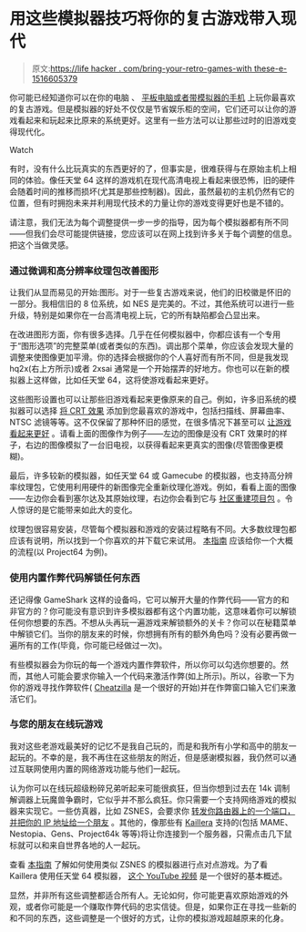 # 用这些模拟器技巧将你的复古游戏带入现代

> 原文:[https://life hacker . com/bring-your-retro-games-with these-e-1516605379](https://lifehacker.com/bring-your-retro-games-into-the-modern-age-with-these-e-1516605379)

你可能已经知道你可以在你的电脑 、 [平板电脑或者带模拟器的手机](http://lifehacker.com/how-to-turn-your-android-or-iphone-into-a-portable-retr-5849961) 上玩你最喜欢的复古游戏。但是模拟器的好处不仅仅是节省娱乐柜的空间，它们还可以让你的游戏看起来和玩起来比原来的系统更好。这里有一些方法可以让那些过时的旧游戏变得现代化。

Watch

有时，没有什么比玩真实的东西更好的了，但事实是，很难获得与在原始主机上相同的体验。像任天堂 64 这样的游戏机在现代高清电视上看起来很恐怖，旧的硬件会随着时间的推移而损坏(尤其是那些控制器)。因此，虽然最初的主机仍然有它的位置，但有时拥抱未来并利用现代技术的力量让你的游戏变得更好也是不错的。

请注意，我们无法为每个调整提供一步一步的指导，因为每个模拟器都有所不同——但我们会尽可能提供链接，您应该可以在网上找到许多关于每个调整的信息。把这个当做灵感。

### 通过微调和高分辨率纹理包改善图形

让我们从显而易见的开始:图形。对于一些复古游戏来说，他们的旧校徽是怀旧的一部分。我相信旧的 8 位系统，如 NES 是完美的。不过，其他系统可以进行一些升级，特别是如果你在一台高清电视上玩，它的所有缺陷都会凸显出来。

在改进图形方面，你有很多选择。几乎在任何模拟器中，你都应该有一个专用于“图形选项”的完整菜单(或者类似的东西)。调出那个菜单，你应该会发现大量的调整来使图像更加平滑。你的选择会根据你的个人喜好而有所不同，但是我发现 hq2x(右上方所示)或者 2xsai 通常是一个开始摆弄的好地方。你也可以在新的模拟器上这样做，比如任天堂 64，这将使游戏看起来更好。

这些图形设置也可以让那些旧游戏看起来更像原来的自己。例如，许多旧系统的模拟器可以选择 [将 CRT 效果](https://lifehacker.com/add-crt-filters-to-game-emulators-for-a-more-realistic-5850124) 添加到您最喜欢的游戏中，包括扫描线、屏幕曲率、NTSC 滤镜等等。这不仅保留了那种怀旧的感觉，在很多情况下甚至可以 [让游戏看起来更好](http://www.tested.com/tech/gaming/2982-a-link-to-the-past-how-to-add-crt-filters-to-16-bit-games-on-pc/) 。请看上面的图像作为例子——左边的图像是没有 CRT 效果时的样子，右边的图像模拟了一台旧电视，以获得看起来更真实的图像(尽管图像更模糊)。

最后，许多较新的模拟器，如任天堂 64 或 Gamecube 的模拟器，也支持高分辨率纹理包，它使用利用硬件的新图像完全重新纹理化游戏。例如，看看上面的图像——左边你会看到塞尔达及其原始纹理，右边你会看到它与 [社区重建项目包](http://www.emutalk.net/threads/51481-Zelda-Ocarina-of-time-Community-Retexture-Project-V6-Development-Topic) 。令人惊讶的是它能带来如此大的变化。

纹理包很容易安装，尽管每个模拟器和游戏的安装过程略有不同。大多数纹理包都应该有说明，所以找到一个你喜欢的并下载它来试用。 [本指南](http://www.retrocollect.com/Guides/guide-playing-the-legend-of-zelda-ocarina-of-time-in-high-definition-mode.html) 应该给你一个大概的流程(以 Project64 为例)。

### 使用内置作弊代码解锁任何东西

还记得像 GameShark 这样的设备吗，它可以解开大量的作弊代码——官方的和非官方的？你可能没有意识到许多模拟器都有这个内置功能，这意味着你可以解锁任何你想要的东西。不想从头再玩一遍游戏来解锁额外的关卡？你可以在秘籍菜单中解锁它们。当你的朋友来的时候，你想拥有所有的额外角色吗？没有必要再做一遍所有的工作(毕竟，你可能已经做过一次)。

有些模拟器会为你玩的每一个游戏内置作弊软件，所以你可以勾选你想要的。然而，其他人可能会要求你输入一个代码来激活作弊(如上所示)。所以，谷歌一下为你的游戏寻找作弊软件( [Cheatzilla](http://www.cheatzilla.com) 是一个很好的开始)并在作弊窗口输入它们来激活它们。

### 与您的朋友在线玩游戏

我对这些老游戏最美好的记忆不是我自己玩的，而是和我所有小学和高中的朋友一起玩的。不幸的是，我不再住在这些朋友的附近，但是感谢模拟器，我仍然可以通过互联网使用内置的网络游戏功能与他们一起玩。

认为你可以在线玩超级粉碎兄弟听起来可能很疯狂，但当你想到过去在 14k 调制解调器上玩魔兽争霸时，它似乎并不那么疯狂。你只需要一个支持网络游戏的模拟器来实现它。一些仿真器，比如 ZSNES，会要求你 [转发你路由器上的一个端口，并把你的 IP 地址给一个朋友](https://lifehacker.com/know-your-network-lesson-4-access-your-home-computers-5831841) 。其他的，像那些有 [Kaillera](http://en.wikipedia.org/wiki/Kaillera) 支持的(包括 MAME、Nestopia、Gens、Project64k 等等)将让你连接到一个服务器，只需点击几下鼠标就可以和来自世界各地的人一起玩。

查看 [本指南](http://www.epforums.org/showthread.php?42348-Zsnes-Netplay-Basics-Tutorial-PLEASE-READ!!!) 了解如何使用类似 ZSNES 的模拟器进行点对点游戏。为了看 Kaillera 使用任天堂 64 模拟器， [这个 YouTube 视频](http://www.youtube.com/watch?v=UT4KIZQAU4A) 是一个很好的基本概述。

显然，并非所有这些调整都适合所有人。无论如何，你可能更喜欢原始游戏的外观，或者你可能是一个赚取作弊代码的忠实信徒。但是，如果你正在寻找一些新的和不同的东西，这些调整是一个很好的方式，让你的模拟游戏超越原来的化身。